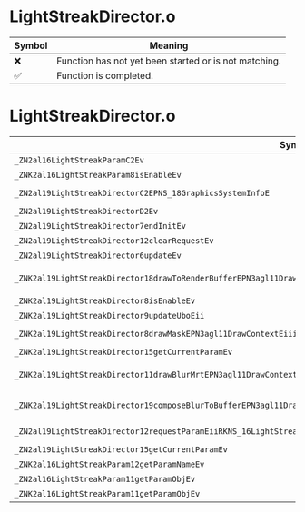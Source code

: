 # LightStreakDirector.o
| Symbol | Meaning 
| ------------- | ------------- 
| :x: | Function has not yet been started or is not matching. 
| :white_check_mark: | Function is completed. 


# LightStreakDirector.o
| Symbol (Mangled) | Symbol (Demangled) | Decompiled? |
| ------------- |  ------------- | ------------- |
| `_ZN2al16LightStreakParamC2Ev` | `al::LightStreakParam::LightStreakParam(void)` | :x: |
| `_ZNK2al16LightStreakParam8isEnableEv` | `al::LightStreakParam::isEnable(void)const` | :x: |
| `_ZN2al19LightStreakDirectorC2EPNS_18GraphicsSystemInfoE` | `al::LightStreakDirector::LightStreakDirector(al::GraphicsSystemInfo *)` | :x: |
| `_ZN2al19LightStreakDirectorD2Ev` | `al::LightStreakDirector::~LightStreakDirector()` | :x: |
| `_ZN2al19LightStreakDirector7endInitEv` | `al::LightStreakDirector::endInit(void)` | :x: |
| `_ZN2al19LightStreakDirector12clearRequestEv` | `al::LightStreakDirector::clearRequest(void)` | :x: |
| `_ZN2al19LightStreakDirector6updateEv` | `al::LightStreakDirector::update(void)` | :x: |
| `_ZNK2al19LightStreakDirector18drawToRenderBufferEPN3agl11DrawContextEiRKNS1_12RenderBufferERKN4sead8ViewportERKNS1_11TextureDataE` | `al::LightStreakDirector::drawToRenderBuffer(agl::DrawContext *,int,agl::RenderBuffer const&,sead::Viewport const&,agl::TextureData const&)const` | :x: |
| `_ZNK2al19LightStreakDirector8isEnableEv` | `al::LightStreakDirector::isEnable(void)const` | :x: |
| `_ZNK2al19LightStreakDirector9updateUboEii` | `al::LightStreakDirector::updateUbo(int,int)const` | :x: |
| `_ZNK2al19LightStreakDirector8drawMaskEPN3agl11DrawContextEiiiRKNS1_11TextureDataES6_` | `al::LightStreakDirector::drawMask(agl::DrawContext *,int,int,int,agl::TextureData const&,agl::TextureData const&)const` | :x: |
| `_ZNK2al19LightStreakDirector15getCurrentParamEv` | `al::LightStreakDirector::getCurrentParam(void)const` | :x: |
| `_ZNK2al19LightStreakDirector11drawBlurMrtEPN3agl11DrawContextEiiiRKNS1_11TextureDataES6_i` | `al::LightStreakDirector::drawBlurMrt(agl::DrawContext *,int,int,int,agl::TextureData const&,agl::TextureData const&,int)const` | :x: |
| `_ZNK2al19LightStreakDirector19composeBlurToBufferEPN3agl11DrawContextEiiiRKNS1_12RenderBufferERKN4sead8ViewportERKNS1_11TextureDataE` | `al::LightStreakDirector::composeBlurToBuffer(agl::DrawContext *,int,int,int,agl::RenderBuffer const&,sead::Viewport const&,agl::TextureData const&)const` | :x: |
| `_ZN2al19LightStreakDirector12requestParamEiiRKNS_16LightStreakParamE` | `al::LightStreakDirector::requestParam(int,int,al::LightStreakParam const&)` | :x: |
| `_ZN2al19LightStreakDirector15getCurrentParamEv` | `al::LightStreakDirector::getCurrentParam(void)` | :x: |
| `_ZNK2al16LightStreakParam12getParamNameEv` | `al::LightStreakParam::getParamName(void)const` | :x: |
| `_ZN2al16LightStreakParam11getParamObjEv` | `al::LightStreakParam::getParamObj(void)` | :x: |
| `_ZNK2al16LightStreakParam11getParamObjEv` | `al::LightStreakParam::getParamObj(void)const` | :x: |
